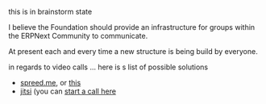 this is in brainstorm state

I believe the Foundation should provide an infrastructure for groups within the ERPNext Community to communicate.

At present each and every time a new structure is being build by everyone.

in regards to video calls ... here is s list of possible solutions

- [spreed.me](https://github.com/strukturag/nextcloud-spreedme), or [this](https://www.spreed.me/download/)
- [jitsi](https://jitsi.org/) (you can [start a call here](https://meet.jit.si/)
